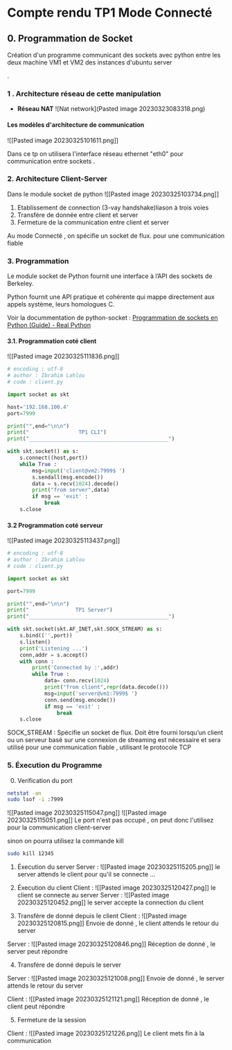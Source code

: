 # Compte rendu TP1 Mode Connecté


## 0. Programmation de Socket

Création d'un programme communicant des sockets avec python entre les deux machine VM1 et VM2 des instances d'ubuntu server



.
### 1 . Architecture réseau de cette manipulation

- **Réseau NAT**
![Nat network](Pasted image 20230323083318.png)

#### Les modèles d'architecture de communication

![[Pasted image 20230325101611.png]]

Dans ce tp on utilisera l'interface réseau ethernet "eth0" pour communication entre sockets .

### 2. Architecture Client-Server 

Dans le module socket de python 
![[Pasted image 20230325103734.png]]

1) Etablissement de connection (3-vay handshake)liason à trois voies
2) Transfére de donnée entre client et server
3) Fermeture de la communication entre client et server

Au mode Connecté , on spécifie un socket de flux. pour une communication fiable



### 3. Programmation

Le module socket de Python fournit une interface à l’API des sockets de Berkeley.

Python fournit une API pratique et cohérente qui mappe directement aux appels système, leurs homologues C.

Voir la docummentation de python-socket  :
[Programmation de sockets en Python (Guide) - Real Python](https://realpython.com/python-sockets/)


#### 3.1. Programmation coté client
![[Pasted image 20230325111836.png]]
```python
# encoding : utf-8
# author : Ibrahim Lahlou
# code : client.py

import socket as skt

host='192.168.100.4'
port=7999

print("",end="\n\n")
print("                TP1 CLI")
print("_____________________________________________")

with skt.socket() as s:
	s.connect((host,port))
	while True :
		msg=input('client@vm2:7999$ ')
		s.sendall(msg.encode())
		data = s.recv(1024).decode()
		print("from server",data)
		if msg == 'exit' :
			break
	s.close
```

#### 3.2 Programmation coté serveur
![[Pasted image 20230325113437.png]]
```python
# encoding : utf-8
# author : Ibrahim Lahlou
# code : client.py

import socket as skt

port=7999

print("",end="\n\n")
print("               TP1 Server")
print("_____________________________________________")

with skt.socket(skt.AF_INET,skt.SOCK_STREAM) as s:
	s.bind(('',port))
	s.listen()
	print('Listening ...')
	conn,addr = s.accept()
	with conn :
		print('Connected by :',addr)
		while True :
			data= conn.recv(1024)
			print("from client",repr(data.decode()))
			msg=input('server@vm1:7999$ ')
			conn.send(msg.encode())
			if msg == 'exit' :
				break
	s.close
```



SOCK_STREAM : Spécifie un socket de flux. Doit être fourni lorsqu’un client ou un serveur basé sur une connexion de streaming est nécessaire et sera utilisé pour une communication fiable , utilisant le protocole TCP
### 5. Éxecution du Programme

0. Verification du port
```bash 
netstat -an
sudo lsof -i :7999
```

![[Pasted image 20230325115047.png]]
![[Pasted image 20230325115051.png]]
Le port n'est pas occupé , on peut donc l'utilisez pour la communication client-server

sinon on pourra utilisez la commande kill

```bash
sudo kill 12345
```

1. Éxecution du server 
Server :
![[Pasted image 20230325115205.png]]
le server attends le client pour qu'il se connecte ...

2. Éxecution du client
Client :
![[Pasted image 20230325120427.png]]
le client se connecte au server
Server : 
![[Pasted image 20230325120452.png]]
le server accepte la connection du client 

3. Transfére de donné depuis le client
Client :
![[Pasted image 20230325120815.png]]
Envoie de donné , le client attends le retour du server

Server :
![[Pasted image 20230325120846.png]]
Réception de donné , le server peut répondre

4. Transfére de donné depuis le server

Server :
![[Pasted image 20230325121008.png]]
Envoie de donné , le server attends le retour du server

Client :
![[Pasted image 20230325121121.png]]
Réception de donné , le client peut répondre

5. Fermeture de la session

Client : 
![[Pasted image 20230325121226.png]]
Le client mets fin à la communication
